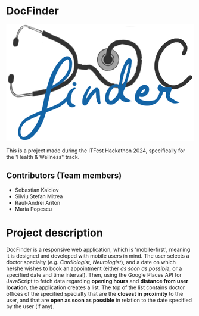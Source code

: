 # DocFinder
![DocFinder logo](https://raw.githubusercontent.com/sebastiankalciov/docfinder/main/meta/logo.png "DocFinder logo")

This is a project made during the ITFest Hackathon 2024, specifically for the 'Health & Wellness" track.
## Contributors (Team members)

 - Sebastian Kalciov
 - Silviu Stefan Mitrea
 - Raul-Andrei Ariton
 - Maria Popescu
# Project description
DocFinder is a responsive web application, which is 'mobile-first', meaning it is designed and developed with mobile users in mind.
The user selects a doctor specialty (*e.g. Cardiologist, Neurologist*), and a date on which he/she wishes to book an appointment (either *as soon as possible*, or a specified date and time interval). 
Then, using the Google Places API for JavaScript to fetch data regarding **opening hours** and **distance from user location**, the application creates a list.
The top of the list contains doctor offices of the specified specialty that are the **closest in proximity** to the user, and that are **open as soon as possible** in relation to the date specified by the user (if any).
